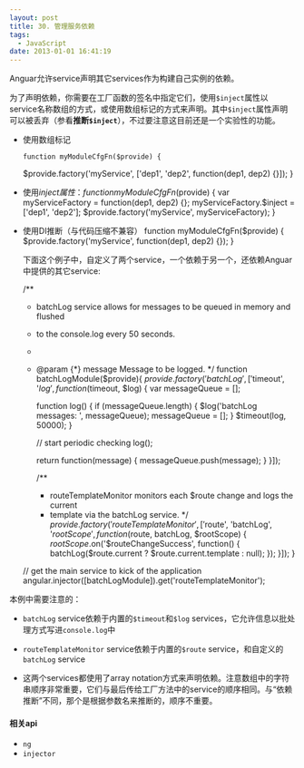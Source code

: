 ```yaml
---
layout: post
title: 30. 管理服务依赖
tags:
  - JavaScript
date: 2013-01-01 16:41:19
---
```


Anguar允许service声明其它services作为构建自己实例的依赖。

为了声明依赖，你需要在工厂函数的签名中指定它们，使用`$inject`属性以service名称数组的方式，或使用数组标记的方式来声明。其中`$inject`属性声明可以被丢弃（参看**推断`$inject`**），不过要注意这目前还是一个实验性的功能。

*   使用数组标记

        function myModuleCfgFn($provide) {
    $provide.factory('myService', ['dep1', 'dep2', function(dep1, dep2) {}]);
    }

*   使用$inject属性：
    function myModuleCfgFn($provide) {
    var myServiceFactory = function(dep1, dep2) {};
    myServiceFactory.$inject = ['dep1', 'dep2'];
    $provide.factory('myService', myServiceFactory);
    }

*   使用DI推断（与代码压缩不兼容）
    function myModuleCfgFn($provide) {
    $provide.factory('myService', function(dep1, dep2) {});
    }

    下面这个例子中，自定义了两个service，一个依赖于另一个，还依赖Anguar中提供的其它service:

    /**
     * batchLog service allows for messages to be queued in memory and flushed
     * to the console.log every 50 seconds.
     *
     * @param {*} message Message to be logged.
     */
      function batchLogModule($provide){
        $provide.factory('batchLog', ['$timeout', '$log', function($timeout, $log) {
          var messageQueue = [];

          function log() {
            if (messageQueue.length) {
              $log('batchLog messages: ', messageQueue);
              messageQueue = [];
            }
            $timeout(log, 50000);
          }

          // start periodic checking
          log();

          return function(message) {
            messageQueue.push(message);
          }
        }]);

        /**
         * routeTemplateMonitor monitors each $route change and logs the current
         * template via the batchLog service.
         */
        $provide.factory('routeTemplateMonitor',
                    ['$route', 'batchLog', '$rootScope',
             function($route,   batchLog,   $rootScope) {
          $rootScope.$on('$routeChangeSuccess', function() {
            batchLog($route.current ? $route.current.template : null);
          });
        }]);
      }

      // get the main service to kick of the application
      angular.injector([batchLogModule]).get('routeTemplateMonitor');

本例中需要注意的：

*   `batchLog` service依赖于内置的`$timeout`和`$log` services，它允许信息以批处理方式写进`console.log`中

*   `routeTemplateMonitor` service依赖于内置的`$route` service，和自定义的`batchLog` service

*   这两个services都使用了array notation方式来声明依赖。注意数组中的字符串顺序非常重要，它们与最后传给工厂方法中的service的顺序相同。与“依赖推断”不同，那个是根据参数名来推断的，顺序不重要。

#### 相关api

*   `ng`
*   `injector`
